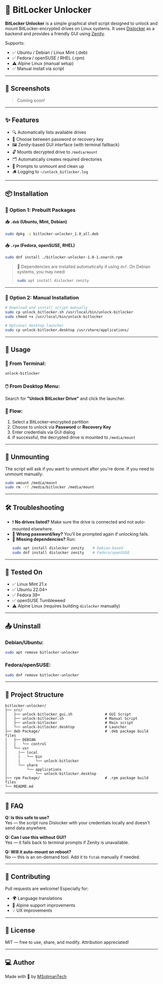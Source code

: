 # 🔐 BitLocker Unlocker

**BitLocker Unlocker** is a simple graphical shell script designed to unlock and mount BitLocker-encrypted drives on Linux systems. It uses [Dislocker](https://github.com/Aorimn/dislocker) as a backend and provides a friendly GUI using [Zenity](https://help.gnome.org/users/zenity/).

Supports:
- ✅ Ubuntu / Debian / Linux Mint (.deb)
- ✅ Fedora / openSUSE / RHEL (.rpm)
- ⚠️ Alpine Linux (manual setup)
- ✅ Manual install via script

---

## 📸 Screenshots

> Coming soon!

---

## ✨ Features

- 🔍 Automatically lists available drives
- 🔑 Choose between password or recovery key
- 🖼️ Zenity-based GUI interface (with terminal fallback)
- 🔓 Mounts decrypted drive to `/media/mount`
- 🗂 Automatically creates required directories
- 🧼 Prompts to unmount and clean up
- 🪵 Logging to `~/unlock_bitlocker.log`

---

## 📦 Installation

### 🔧 Option 1: Prebuilt Packages

#### 📥 `.deb` (Ubuntu, Mint, Debian)
```bash
sudo dpkg -i bitlocker-unlocker_1.0_all.deb
```

#### 📥 `.rpm` (Fedora, openSUSE, RHEL)
```bash
sudo dnf install ./bitlocker-unlocker-1.0-1.noarch.rpm
```

> 🔧 Dependencies are installed automatically if using `dnf`. On Debian systems, you may need:
> ```bash
> sudo apt install dislocker zenity
> ```

---

### 🔧 Option 2: Manual Installation

```bash
# Download and install script manually
sudo cp unlock_bitlocker.sh /usr/local/bin/unlock-bitlocker
sudo chmod +x /usr/local/bin/unlock-bitlocker

# Optional desktop launcher
sudo cp unlock-bitlocker.desktop /usr/share/applications/
```

---

## 🚀 Usage

### 📂 From Terminal:
```bash
unlock-bitlocker
```

### 🖱️ From Desktop Menu:
Search for **"Unlock BitLocker Drive"** and click the launcher.

### 💬 Flow:
1. Select a BitLocker-encrypted partition
2. Choose to unlock via **Password** or **Recovery Key**
3. Enter credentials via GUI dialog
4. If successful, the decrypted drive is mounted to `/media/mount`

---

## 🧯 Unmounting

The script will ask if you want to unmount after you're done. If you need to unmount manually:

```bash
sudo umount /media/mount
sudo rm -rf /media/bitlocker /media/mount
```

---

## 🛠 Troubleshooting

- ❗ **No drives listed?** Make sure the drive is connected and not auto-mounted elsewhere.
- 🔐 **Wrong password/key?** You’ll be prompted again if unlocking fails.
- 🧰 **Missing dependencies?** Run:
  ```bash
  sudo apt install dislocker zenity    # Debian-based
  sudo dnf install dislocker zenity    # Fedora/openSUSE
  ```

---

## 🧪 Tested On

- ✅ Linux Mint 21.x
- ✅ Ubuntu 22.04+
- ✅ Fedora 39+
- ✅ openSUSE Tumbleweed
- ⚠️ Alpine Linux (requires building `dislocker` manually)

---

## 📤 Uninstall

### Debian/Ubuntu:
```bash
sudo apt remove bitlocker-unlocker
```

### Fedora/openSUSE:
```bash
sudo dnf remove bitlocker-unlocker
```

---

## 📁 Project Structure

```
bitlocker-unlocker/
├── src/
│   ├── unlock-bitlocker_gui.sh               # GUI Script
│   ├── unlock-bitlocker.sh                   # Manual Script
│   ├── unlock-bitlocker                      # Main script
│   └── unlock-bitlocker.desktop              # Launcher
├── deb Package/                              # .deb package build files
│   ├── DEBIAN
|   |   └── control
│   └── usr
|     |── local
│     |   └── bin
│     |       └── unlock-bitlocker
│     └── share
│         └── applications
│             └── unlock-bitlocker.desktop
├── rpm Package/                              # .rpm package build files
└── README.md
```

---

## 🙋 FAQ

**Q: Is this safe to use?**  
Yes — the script runs Dislocker with your credentials locally and doesn't send data anywhere.

**Q: Can I use this without GUI?**  
Yes — it falls back to terminal prompts if Zenity is unavailable.

**Q: Will it auto-mount on reboot?**  
No — this is an on-demand tool. Add it to `fstab` manually if needed.

---

## 🤝 Contributing

Pull requests are welcome! Especially for:

- 🌍 Language translations
- 🧪 Alpine support improvements
- 💡 UX improvements

---

## 🧾 License

MIT — free to use, share, and modify. Attribution appreciated!

---

## 💻 Author

Made with 💙 by [MSolimanTech](https://linktr.ee/msolimantech)